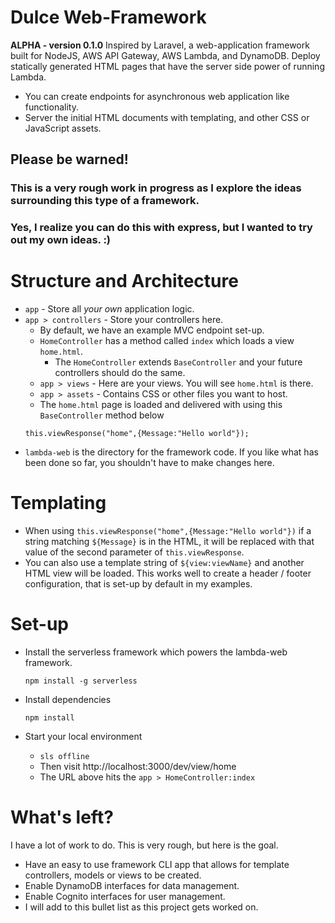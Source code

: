 # Dulce Web-Framework
**ALPHA - version 0.1.0** 
Inspired by Laravel, a web-application framework built for NodeJS, AWS API Gateway, AWS Lambda, and DynamoDB.  Deploy statically generated HTML pages that have the server side power of running Lambda.  

* You can create endpoints for asynchronous web application like functionality. 
* Server the initial HTML documents with templating, and other CSS or JavaScript assets.  

## Please be warned! 
### This is a very rough work in progress as I explore the ideas surrounding this type of a framework.
### Yes, I realize you can do this with express, but I wanted to try out my own ideas. :) 

# Structure and Architecture 
* `app` - Store all *your own* application logic.
* `app > controllers` - Store your controllers here. 
	* By default, we have an example MVC endpoint set-up.
	* `HomeController` has a method called `index` which loads a view `home.html`. 
		* The `HomeController` extends `BaseController` and your future controllers should do the same.
	* `app > views` - Here are your views.  You will see `home.html` is there. 
	* `app > assets` - Contains CSS or other files you want to host.
	* The `home.html` page is loaded and delivered with using this `BaseController` method below
	```
	this.viewResponse("home",{Message:"Hello world"});
	```
* `lambda-web` is the directory for the framework code. If you like what has been done so far, you shouldn't have to make changes here.

# Templating
* When using `this.viewResponse("home",{Message:"Hello world"})` if a string matching `${Message}` is in the HTML, it will be replaced with that value of the second parameter of `this.viewResponse`.
* You can also use a template string of `${view:viewName}` and another HTML view will be loaded.  This works well to create a header / footer configuration, that is set-up by default in my examples. 

# Set-up
* Install the serverless framework which powers the lambda-web framework.

	```npm install -g serverless```

* Install dependencies 

	```npm install```

* Start your local environment 

	* ```sls offline```
	* Then visit http://localhost:3000/dev/view/home
	* The URL above hits the `app > HomeController:index`



# What's left?
I have a lot of work to do.  This is very rough, but here is the goal. 

* Have an easy to use framework CLI app that allows for template controllers, models or views to be created.
* Enable DynamoDB interfaces for data management. 
* Enable Cognito interfaces for user management. 
* I will add to this bullet list as this project gets worked on. 